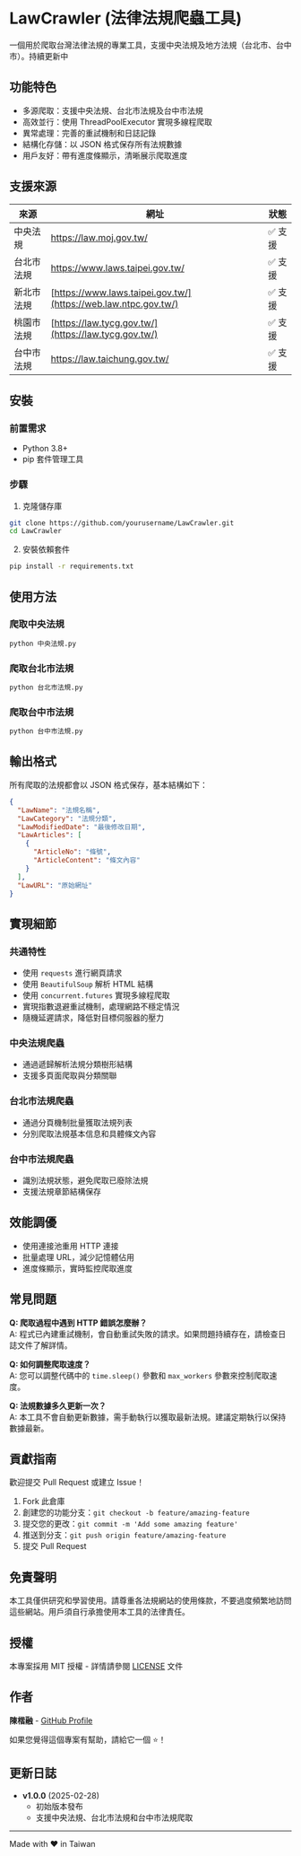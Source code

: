 # LawCrawler (法律法規爬蟲工具)

一個用於爬取台灣法律法規的專業工具，支援中央法規及地方法規（台北市、台中市）。持續更新中


## 功能特色

- 多源爬取：支援中央法規、台北市法規及台中市法規
- 高效並行：使用 ThreadPoolExecutor 實現多線程爬取
- 異常處理：完善的重試機制和日誌記錄
- 結構化存儲：以 JSON 格式保存所有法規數據
- 用戶友好：帶有進度條顯示，清晰展示爬取進度

## 支援來源

| 來源 | 網址 | 狀態 |
|------|------|------|
| 中央法規 | https://law.moj.gov.tw/ | ✅ 支援 |
| 台北市法規 | https://www.laws.taipei.gov.tw/ | ✅ 支援 |
| 新北市法規 | [https://www.laws.taipei.gov.tw/](https://web.law.ntpc.gov.tw/) | ✅ 支援 |
| 桃園市法規 | [https://law.tycg.gov.tw/](https://law.tycg.gov.tw/)| ✅ 支援 |
| 台中市法規 | https://law.taichung.gov.tw/ | ✅ 支援 |

## 安裝

### 前置需求

- Python 3.8+
- pip 套件管理工具

### 步驟

1. 克隆儲存庫

```bash
git clone https://github.com/yourusername/LawCrawler.git
cd LawCrawler
```

2. 安裝依賴套件

```bash
pip install -r requirements.txt
```

## 使用方法

### 爬取中央法規

```bash
python 中央法規.py
```

### 爬取台北市法規

```bash
python 台北市法規.py
```

### 爬取台中市法規

```bash
python 台中市法規.py
```

## 輸出格式

所有爬取的法規都會以 JSON 格式保存，基本結構如下：

```json
{
  "LawName": "法規名稱",
  "LawCategory": "法規分類",
  "LawModifiedDate": "最後修改日期",
  "LawArticles": [
    {
      "ArticleNo": "條號",
      "ArticleContent": "條文內容"
    }
  ],
  "LawURL": "原始網址"
}
```

## 實現細節

### 共通特性

- 使用 `requests` 進行網頁請求
- 使用 `BeautifulSoup` 解析 HTML 結構
- 使用 `concurrent.futures` 實現多線程爬取
- 實現指數退避重試機制，處理網路不穩定情況
- 隨機延遲請求，降低對目標伺服器的壓力

### 中央法規爬蟲

- 通過遞歸解析法規分類樹形結構
- 支援多頁面爬取與分類關聯

### 台北市法規爬蟲

- 通過分頁機制批量獲取法規列表
- 分別爬取法規基本信息和具體條文內容

### 台中市法規爬蟲

- 識別法規狀態，避免爬取已廢除法規
- 支援法規章節結構保存

## 效能調優

- 使用連接池重用 HTTP 連接
- 批量處理 URL，減少記憶體佔用
- 進度條顯示，實時監控爬取進度

## 常見問題

**Q: 爬取過程中遇到 HTTP 錯誤怎麼辦？**  
A: 程式已內建重試機制，會自動重試失敗的請求。如果問題持續存在，請檢查日誌文件了解詳情。

**Q: 如何調整爬取速度？**  
A: 您可以調整代碼中的 `time.sleep()` 參數和 `max_workers` 參數來控制爬取速度。

**Q: 法規數據多久更新一次？**  
A: 本工具不會自動更新數據，需手動執行以獲取最新法規。建議定期執行以保持數據最新。

## 貢獻指南

歡迎提交 Pull Request 或建立 Issue！

1. Fork 此倉庫
2. 創建您的功能分支：`git checkout -b feature/amazing-feature`
3. 提交您的更改：`git commit -m 'Add some amazing feature'`
4. 推送到分支：`git push origin feature/amazing-feature`
5. 提交 Pull Request

## 免責聲明

本工具僅供研究和學習使用。請尊重各法規網站的使用條款，不要過度頻繁地訪問這些網站。用戶須自行承擔使用本工具的法律責任。

## 授權

本專案採用 MIT 授權 - 詳情請參閱 [LICENSE](LICENSE) 文件

## 作者

**陳楷融** - [GitHub Profile](https://github.com/audi0417)

如果您覺得這個專案有幫助，請給它一個 ⭐️！

## 更新日誌

- **v1.0.0** (2025-02-28)
  - 初始版本發布
  - 支援中央法規、台北市法規和台中市法規爬取

---

Made with ❤️ in Taiwan
